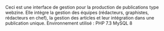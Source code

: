 Ceci est une interface de gestion pour la production de publications type webzine.
Elle intègre la gestion des équipes (rédacteurs, graphistes, rédacteurs en chef), la gestion des articles et leur intégration dans une publication unique.
Environnement utilisé : PHP 7.3
MySQL 8
